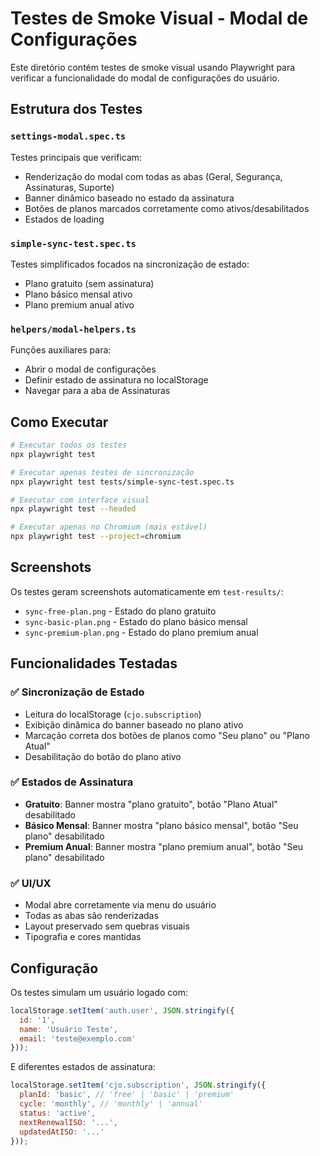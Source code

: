# Testes de Smoke Visual - Modal de Configurações

Este diretório contém testes de smoke visual usando Playwright para verificar a funcionalidade do modal de configurações do usuário.

## Estrutura dos Testes

### `settings-modal.spec.ts`
Testes principais que verificam:
- Renderização do modal com todas as abas (Geral, Segurança, Assinaturas, Suporte)
- Banner dinâmico baseado no estado da assinatura
- Botões de planos marcados corretamente como ativos/desabilitados
- Estados de loading

### `simple-sync-test.spec.ts`
Testes simplificados focados na sincronização de estado:
- Plano gratuito (sem assinatura)
- Plano básico mensal ativo
- Plano premium anual ativo

### `helpers/modal-helpers.ts`
Funções auxiliares para:
- Abrir o modal de configurações
- Definir estado de assinatura no localStorage
- Navegar para a aba de Assinaturas

## Como Executar

```bash
# Executar todos os testes
npx playwright test

# Executar apenas testes de sincronização
npx playwright test tests/simple-sync-test.spec.ts

# Executar com interface visual
npx playwright test --headed

# Executar apenas no Chromium (mais estável)
npx playwright test --project=chromium
```

## Screenshots

Os testes geram screenshots automaticamente em `test-results/`:
- `sync-free-plan.png` - Estado do plano gratuito
- `sync-basic-plan.png` - Estado do plano básico mensal
- `sync-premium-plan.png` - Estado do plano premium anual

## Funcionalidades Testadas

### ✅ Sincronização de Estado
- Leitura do localStorage (`cjo.subscription`)
- Exibição dinâmica do banner baseado no plano ativo
- Marcação correta dos botões de planos como "Seu plano" ou "Plano Atual"
- Desabilitação do botão do plano ativo

### ✅ Estados de Assinatura
- **Gratuito**: Banner mostra "plano gratuito", botão "Plano Atual" desabilitado
- **Básico Mensal**: Banner mostra "plano básico mensal", botão "Seu plano" desabilitado
- **Premium Anual**: Banner mostra "plano premium anual", botão "Seu plano" desabilitado

### ✅ UI/UX
- Modal abre corretamente via menu do usuário
- Todas as abas são renderizadas
- Layout preservado sem quebras visuais
- Tipografia e cores mantidas

## Configuração

Os testes simulam um usuário logado com:
```javascript
localStorage.setItem('auth.user', JSON.stringify({
  id: '1',
  name: 'Usuário Teste',
  email: 'teste@exemplo.com'
}));
```

E diferentes estados de assinatura:
```javascript
localStorage.setItem('cjo.subscription', JSON.stringify({
  planId: 'basic', // 'free' | 'basic' | 'premium'
  cycle: 'monthly', // 'monthly' | 'annual'
  status: 'active',
  nextRenewalISO: '...',
  updatedAtISO: '...'
}));
```
